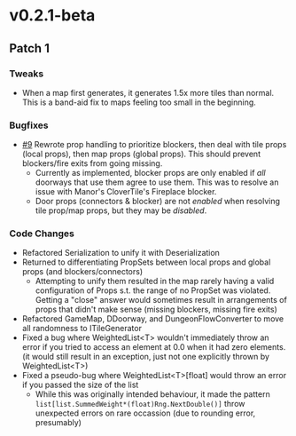 # v0.2.1-beta
## Patch 1

### Tweaks
- When a map first generates, it generates 1.5x more tiles than normal. This is a band-aid fix to maps feeling too small in the beginning. 

### Bugfixes
- [#9](https://github.com/nikemitosis/LC-LabyrinthianFacilities/issues/9)
  Rewrote prop handling to prioritize blockers, then deal with tile props (local props), then map props (global props). This should prevent blockers/fire exits from going missing. 
  - Currently as implemented, blocker props are only enabled if *all* doorways that use them agree to use them. This was to resolve an issue with Manor's CloverTile's Fireplace blocker. 
  - Door props (connectors & blocker) are not *enabled* when resolving tile prop/map props, but they may be *disabled*. 

### Code Changes
- Refactored Serialization to unify it with Deserialization
- Returned to differentiating PropSets between local props and global props (and blockers/connectors)
  - Attempting to unify them resulted in the map rarely having a valid configuration of Props s.t. the range of no PropSet was violated. Getting a "close" answer would sometimes result in arrangements of props that didn't make sense (missing blockers, missing fire exits)
- Refactored GameMap, DDoorway, and DungeonFlowConverter to move all randomness to ITileGenerator
- Fixed a bug where WeightedList\<T> wouldn't immediately throw an error if you tried to access an element at 0.0 when it had zero elements. (it would still result in an exception, just not one explicitly thrown by WeightedList\<T>)
- Fixed a pseudo-bug where WeightedList\<T>[float] would throw an error if you passed the size of the list
  - While this was originally intended behaviour, it made the pattern `list[list.SummedWeight*(float)Rng.NextDouble()]` throw unexpected errors on rare occassion (due to rounding error, presumably)